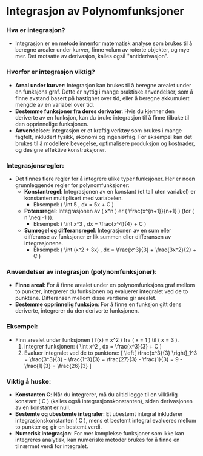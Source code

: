 # Integrasjon av Polynomfunksjoner

### Hva er integrasjon?
- Integrasjon er en metode innenfor matematisk analyse som brukes til å beregne arealer under kurver, finne volum av roterte objekter, og mye mer. Det motsatte av derivasjon, kalles også "antiderivasjon".

### Hvorfor er integrasjon viktig?
- **Areal under kurver**: Integrasjon kan brukes til å beregne arealet under en funksjons graf. Dette er nyttig i mange praktiske anvendelser, som å finne avstand basert på hastighet over tid, eller å beregne akkumulert mengde av en variabel over tid.
- **Bestemme funksjoner fra deres derivater**: Hvis du kjenner den deriverte av en funksjon, kan du bruke integrasjon til å finne tilbake til den opprinnelige funksjonen.
- **Anvendelser**: Integrasjon er et kraftig verktøy som brukes i mange fagfelt, inkludert fysikk, økonomi og ingeniørfag. For eksempel kan det brukes til å modellere bevegelse, optimalisere produksjon og kostnader, og designe effektive konstruksjoner.

### Integrasjonsregler:
- Det finnes flere regler for å integrere ulike typer funksjoner. Her er noen grunnleggende regler for polynomfunksjoner:
  - **Konstantregel**: Integrasjonen av en konstant (et tall uten variabel) er konstanten multiplisert med variabelen.
    - Eksempel: \( \int 5 \, dx = 5x + C \)
  - **Potensregel**: Integrasjonen av \( x^n \) er \( \frac{x^{n+1}}{n+1} \) (for \( n \neq -1 \)).
    - Eksempel: \( \int x^3 \, dx = \frac{x^4}{4} + C \)
  - **Sumregel og differansregel**: Integrasjonen av en sum eller differanse av funksjoner er lik summen eller differansen av integrasjonene.
    - Eksempel: \( \int (x^2 + 3x) \, dx = \frac{x^3}{3} + \frac{3x^2}{2} + C \)

### Anvendelser av integrasjon (polynomfunksjoner):
- **Finne areal**: For å finne arealet under en polynomfunksjons graf mellom to punkter, integrerer du funksjonen og evaluerer integralet ved de to punktene. Differansen mellom disse verdiene gir arealet.
- **Bestemme opprinnelig funksjon**: For å finne en funksjon gitt dens deriverte, integrerer du den deriverte funksjonen.

### Eksempel:
- Finn arealet under funksjonen \( f(x) = x^2 \) fra \( x = 1 \) til \( x = 3 \).
  1. Integrer funksjonen: \( \int x^2 \, dx = \frac{x^3}{3} + C \)
  2. Evaluer integralet ved de to punktene:
     \[ \left[ \frac{x^3}{3} \right]_1^3 = \frac{3^3}{3} - \frac{1^3}{3} = \frac{27}{3} - \frac{1}{3} = 9 - \frac{1}{3} = \frac{26}{3} \]

### Viktig å huske:
- **Konstanten C**: Når du integrerer, må du alltid legge til en vilkårlig konstant \( C \) (kalles også integrasjonskonstanten), siden derivasjonen av en konstant er null.
- **Bestemte og ubestemte integraler**: Et ubestemt integral inkluderer integrasjonskonstanten \( C \), mens et bestemt integral evalueres mellom to punkter og gir en bestemt verdi.
- **Numerisk integrasjon**: For mer komplekse funksjoner som ikke kan integreres analytisk, kan numeriske metoder brukes for å finne en tilnærmet verdi for integralet.